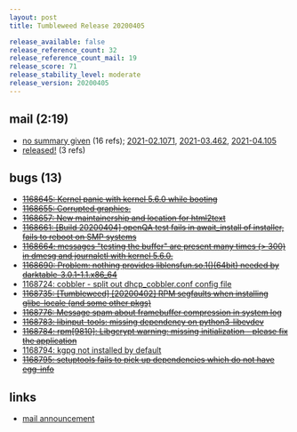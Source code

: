 ```yaml
---
layout: post
title: Tumbleweed Release 20200405

release_available: false
release_reference_count: 32
release_reference_count_mail: 19
release_score: 71
release_stability_level: moderate
release_version: 20200405
---
```


## mail (2:19)

- [no summary given](https://lists.opensuse.org/archives/list/factory@lists.opensuse.org/thread/CJIX4NEE4BUOLDKJ4KWHE4IWOTIBUS33) (16 refs); [2021-02.1071](https://lists.opensuse.org/archives/list/factory@lists.opensuse.org/thread/CJIX4NEE4BUOLDKJ4KWHE4IWOTIBUS33), [2021-03.462](https://lists.opensuse.org/archives/list/factory@lists.opensuse.org/thread/CJIX4NEE4BUOLDKJ4KWHE4IWOTIBUS33), [2021-04.105](https://lists.opensuse.org/archives/list/factory@lists.opensuse.org/thread/CJIX4NEE4BUOLDKJ4KWHE4IWOTIBUS33)
- [released!](https://lists.opensuse.org/opensuse-factory/2020-04/msg00138.html) (3 refs)

## bugs (13)

<!--more-->

- ~~[1168645: Kernel panic with kernel 5.6.0 while booting](https://bugzilla.opensuse.org/show_bug.cgi?id=1168645)~~
- ~~[1168655: Corrupted graphics.](https://bugzilla.opensuse.org/show_bug.cgi?id=1168655)~~
- ~~[1168657: New maintainership and location for html2text](https://bugzilla.opensuse.org/show_bug.cgi?id=1168657)~~
- ~~[1168661: \[Build 20200404\] openQA test fails in await_install of installer, fails to reboot on SMP systems](https://bugzilla.opensuse.org/show_bug.cgi?id=1168661)~~
- ~~[1168664: messages "testing the buffer" are present many times (> 300) in dmesg and journalctl with kernel 5.6.0.](https://bugzilla.opensuse.org/show_bug.cgi?id=1168664)~~
- ~~[1168690: Problem: nothing provides liblensfun.so.1()(64bit) needed by darktable-3.0.1-1.1.x86_64](https://bugzilla.opensuse.org/show_bug.cgi?id=1168690)~~
- [1168724: cobbler - split out dhcp_cobbler.conf config file](https://bugzilla.opensuse.org/show_bug.cgi?id=1168724)
- ~~[1168735: \[Tumbleweed\] \[20200402\] RPM segfaults when installing glibc-locale (and some other pkgs)](https://bugzilla.opensuse.org/show_bug.cgi?id=1168735)~~
- ~~[1168776: Message spam about framebuffer compression in system log](https://bugzilla.opensuse.org/show_bug.cgi?id=1168776)~~
- ~~[1168783: libinput-tools: missing dependency on python3-libevdev](https://bugzilla.opensuse.org/show_bug.cgi?id=1168783)~~
- ~~[1168784: rpm\[9810\]: Libgcrypt warning: missing initialization - please fix the application](https://bugzilla.opensuse.org/show_bug.cgi?id=1168784)~~
- [1168794: kgpg not installed by default](https://bugzilla.opensuse.org/show_bug.cgi?id=1168794)
- ~~[1168795: setuptools fails to pick up dependencies which do not have egg-info](https://bugzilla.opensuse.org/show_bug.cgi?id=1168795)~~



## links

- [mail announcement](https://lists.opensuse.org/archives/list/factory@lists.opensuse.org/thread/CJIX4NEE4BUOLDKJ4KWHE4IWOTIBUS33)
